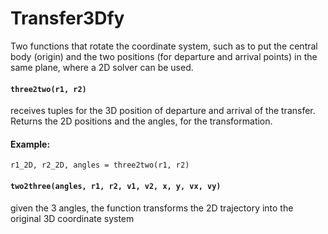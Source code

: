 # Transfer3Dfy
Two functions that rotate the coordinate system, such as to put the central body (origin) and the two positions (for departure and arrival points) in the same plane, where a 2D solver can be used.

#### `three2two(r1, r2)`
receives tuples for the 3D position of departure and arrival of the transfer. Returns the 2D positions and the angles, for the transformation.
#### Example:
`r1_2D, r2_2D, angles = three2two(r1, r2)`

#### `two2three(angles, r1, r2, v1, v2, x, y, vx, vy)`
given the 3 angles, the function transforms the 2D trajectory into the original 3D coordinate system
